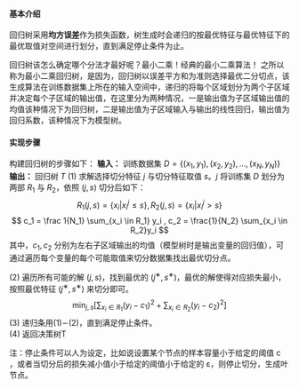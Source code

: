 #### 基本介绍
回归树采用**均方误差**作为损失函数，树生成时会递归的按最优特征与最优特征下的最优取值对空间进行划分，直到满足停止条件为止。

回归树该怎么确定哪个分法才最好呢？最小二乘！经典的最小二乘算法！
之所以称为最小二乘回归树，是因为，回归树以误差平方和为准则选择最优二分切点，该生成算法在训练数据集上所在的输入空间中，递归的将每个区域划分为两个子区域并决定每个子区域的输出值，在这里分为两种情况，一是输出值为子区域输出值的均值该种情况下为回归树，二是输出值为子区域输入与输出的线性回归，输出值为回归系数，该种情况下为模型树。

#### 实现步骤
构建回归树的步骤如下：
**输入：** 训练数据集 $D=\{(x_1,y_1),(x_2,y_2),\dots,(x_N,y_N)\}$
**输出：** 回归树 $T$
(1) 求解选择切分特征 $j$ 与切分特征取值 $s$。$j$ 将训练集 $D$ 划分为两部 $R_1$ 与 $R_2$，依照 $(j,s)$ 切分后如下：
$$
R_1(j,s) = \{x_i | x_i^j \le s\} , R_2 (j,s) = \{x_i | x_i ^j >s\}
$$
$$
c_1 = \frac 1{N_1} \sum_{x_i \in R_1} y_i , c_2 = \frac{1}{N_2} \sum_{x_i \in R_2}y_i
$$
其中，$c_1, c_2$ 分别为左右子区域输出的均值（模型树时是输出变量的回归值），可通过遍历每个变量的每个可能取值来切分数据集找出最优切分点。

(2) 遍历所有可能的解 $(j,s)$，找到最优的 $(j^∗,s^∗)$，最优的解使得对应损失最小，按照最优特征 $(j^∗,s^∗)$ 来切分即可。
$$
\text{min}_{j,s} \left[\sum_{x_i \in R_1} (y_i - c_1)^2 + \sum_{x_i \in R_2} (y_i - c_2 )^2 \right]
$$
(3) 递归条用(1)∼(2)，直到满足停止条件。  
(4) 返回决策树T

注：停止条件可以人为设定，比如说设置某个节点的样本容量小于给定的阈值 c ，或者当切分后的损失减小值小于给定的阈值小于给定的 ε，则停止切分，生成叶节点。
